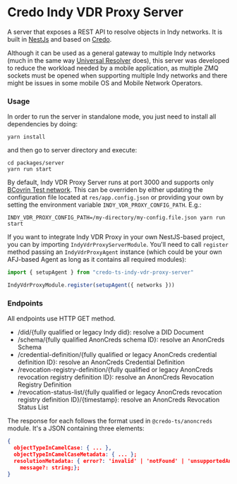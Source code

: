 # Credo Indy VDR Proxy Server

A server that exposes a REST API to resolve objects in Indy networks. It is built in [NestJs](https://github.com/nestjs/nest) and based on [Credo](https://github.com/openwallet-foundation/credo-ts).

Although it can be used as a general gateway to multiple Indy networks (much in the same way [Universal Resolver](https://dev.uniresolver.io/) does), this server was developed to reduce the workload needed by a mobile application, as multiple ZMQ sockets must be opened when supporting multiple Indy networks and there might be issues in some mobile OS and Mobile Network Operators.

### Usage

In order to run the server in standalone mode, you just need to install all dependencies by doing:

```
yarn install
```

and then go to server directory and execute:

```
cd packages/server
yarn run start
```

By default, Indy VDR Proxy Server runs at port 3000 and supports only [BCovrin Test network](http://test.bcovrin.vonx.io/). This can be overriden by either updating the configuration file located at `res/app.config.json` or providing your own by setting the environment variable `INDY_VDR_PROXY_CONFIG_PATH`. E.g.:

```
INDY_VDR_PROXY_CONFIG_PATH=/my-directory/my-config.file.json yarn run start
```

If you want to integrate Indy VDR Proxy in your own NestJS-based project, you can by importing `IndyVdrProxyServerModule`. You'll need to call `register` method passing an `IndyVdrProxyAgent` instance (which could be your own AFJ-based Agent as long as it contains all required modules):

```ts
import { setupAgent } from "credo-ts-indy-vdr-proxy-server"

IndyVdrProxyModule.register(setupAgent({ networks }))
```

### Endpoints

All endpoints use HTTP GET method.

- /did/{fully qualified or legacy Indy did}: resolve a DID Document
- /schema/{fully qualified AnonCreds schema ID}: resolve an AnonCreds Schema
- /credential-definition/{fully qualified or legacy AnonCreds credential definition ID}: resolve an AnonCreds Credential Definition
- /revocation-registry-definition/{fully qualified or legacy AnonCreds revocation registry definition ID}: resolve an AnonCreds Revocation Registry Definition
- /revocation-status-list/{fully qualified or legacy AnonCreds revocation registry definition ID}/{timestamp}: resolve an AnonCreds Revocation Status List

The response for each follows the format used in `@credo-ts/anoncreds` module. It's a JSON containing three elements:

```json
{
  objectTypeInCamelCase: { ... },
  objectTypeInCamelCaseMetadata: { ... };
  resolutionMetadata: { error?: 'invalid' | 'notFound' | 'unsupportedAnonCredsMethod' | string;
    message?: string;};
}
```
